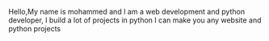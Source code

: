 Hello,My name is mohammed and I am a web development and python developer, I build a lot of projects in python I can make you any website and python projects
